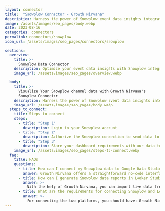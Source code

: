 ```yaml
---
layout: connector
title:  "Snowplow Connector - Growth Nirvana"
description: Harness the power of Snowplow event data insights integrated into Looker Studio for strategic event tracking decisions.
image: /assets/images/seo_pages/body.webp
date: 2023-08-16
categories: connectors
permalink: connectors/snowplow
icon_url: /assets/images/seo_pages/connectors/snowplow

sections:
  overview:
    title: >-
      Snowplow Data Connector
    description: Optimize your event data insights with Snowplow integration. Seamlessly merge event data from Snowplow with Looker Studio's analytical capabilities, unlocking insights that drive event tracking strategies, user behavior analysis, and operational excellence.
    image_url: /assets/images/seo_pages/overview.webp

  body:
    title: >-
      Visualize Your Snowplow channel data with Growth Nirvana's
      Snowplow Connector
    description: Harness the power of Snowplow event data insights integrated into Looker Studio for strategic event tracking decisions.
    image_url: /assets/images/seo_pages/body.webp
  steps_to_connect:
    title: Steps to connect
    steps:
      - title: "Step 1"
        description: Login to your Snowplow account
      - title: "Step 2"
        description: Authorize the Snowplow connection to send data to Growth Nirvana
      - title: "Step 3"
        description: Share your dashboard requirements with our data team. We will build the report for you.
    image_url: /assets/images/seo_pages/steps-to-connect.webp
  faq:
    title: FAQs
    questions:
      - title: How can I connect my Snowplow data to Google Data Studio/Looker Studio?
        answer: Growth Nirvana offers a straightforward no-code interface to connect to Snowplow data sources.
      - title: How can I generate Snowplow data reports in Looker Studio?
        answer: >-
          With the help of Growth Nirvana, you can import live data from Snowplow into Looker Studio. These data can be viewed in charts, tables, and dashboards to generate branded reports that can be shared instantly.
      - title: What are the requirements for connecting Snowplow and Looker Studio?
        answer: >-
          For connecting the two platforms, you should have: Growth Nirvana Account and Snowplow Ads Account
---
```

